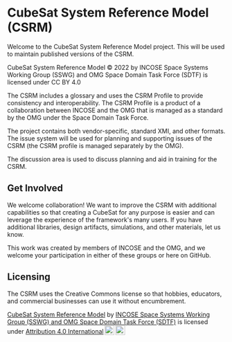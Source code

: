 # CubeSat System Reference Model (CSRM)
Welcome to the CubeSat System Reference Model project. This will be used to maintain published versions of the CSRM.

CubeSat System Reference Model © 2022 by INCOSE Space Systems Working Group (SSWG) and OMG Space Domain Task Force (SDTF) is licensed under CC BY 4.0 

The CSRM includes a glossary and uses the CSRM Profile to provide consistency and interoperability. The CSRM Profile is a product of a collaboration between INCOSE and the OMG that is managed as a standard by the OMG under the Space Domain Task Force.

The project contains both vendor-specific, standard XMI, and other formats. The issue system will be used for planning and supporting issues of the CSRM (the CSRM profile is managed separately by the OMG). 

The discussion area is used to discuss planning and aid in training for the CSRM.

## Get Involved
We welcome collaboration! We want to improve the CSRM with additional capabilities so that creating a CubeSat for any purpose is easier and can leverage the experience of the framework's many users. If you have additional libraries, design artifacts, simulations, and other materials, let us know.

This work was created by members of INCOSE and the OMG, and we welcome your participation in either of these groups or here on GitHub. 

## Licensing
The CSRM uses the Creative Commons license so that hobbies, educators, and commercial businesses can use it without encumbrement. 

<p xmlns:cc="http://creativecommons.org/ns#" xmlns:dct="http://purl.org/dc/terms/"><a property="dct:title" rel="cc:attributionURL" href="https://github.com/ObjectManagementGroup/CSRM">CubeSat System Reference Model</a> by <a rel="cc:attributionURL dct:creator" property="cc:attributionName" href="https://github.com/ObjectManagementGroup/CSRM">INCOSE Space Systems Working Group (SSWG) and OMG Space Domain Task Force (SDTF)</a> is licensed under <a href="http://creativecommons.org/licenses/by/4.0/?ref=chooser-v1" target="_blank" rel="license noopener noreferrer" style="display:inline-block;">Attribution 4.0 International<img style="height:22px!important;margin-left:3px;vertical-align:text-bottom;" src="https://mirrors.creativecommons.org/presskit/icons/cc.svg?ref=chooser-v1"><img style="height:22px!important;margin-left:3px;vertical-align:text-bottom;" src="https://mirrors.creativecommons.org/presskit/icons/by.svg?ref=chooser-v1"></a></p>
